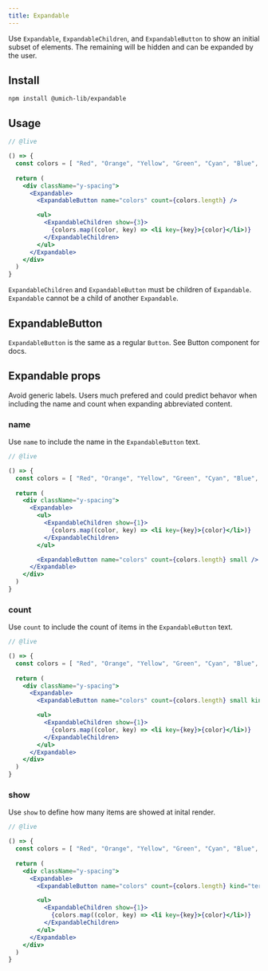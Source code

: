 ```yaml
---
title: Expandable
---
```


<lede>Use `Expandable`, `ExpandableChildren`, and `ExpandableButton` to show an initial subset of elements. The remaining will be hidden and can be expanded by the user.</lede>

## Install

```
npm install @umich-lib/expandable
```

## Usage

```jsx
// @live

() => {
  const colors = [ "Red", "Orange", "Yellow", "Green", "Cyan", "Blue", "Indigo", "Violet", "Purple", "Magenta", "Pink", "Brown", "White", "Gray", "Black"]
  
  return (
    <div className="y-spacing">
      <Expandable>
        <ExpandableButton name="colors" count={colors.length} />

        <ul>
          <ExpandableChildren show={3}>
            {colors.map((color, key) => <li key={key}>{color}</li>)}
          </ExpandableChildren>
        </ul>
      </Expandable>
    </div>
  )
}
```

`ExpandableChildren` and `ExpandableButton` must be children of `Expandable`. `Expandable` cannot be a child of another `Expandable`.

## ExpandableButton

`ExpandableButton` is the same as a regular `Button`. See <gatsby-link to="/components/button">Button component</gatsby-link> for docs.

## Expandable props

<div>
  <research-insight>
    Avoid generic labels. Users much prefered and could predict behavor when including the name and count when expanding abbreviated content.
  </research-insight>
</div>

### name

Use `name` to include the name in the `ExpandableButton` text.

```jsx
// @live

() => {
  const colors = [ "Red", "Orange", "Yellow", "Green", "Cyan", "Blue", "Indigo", "Violet", "Purple", "Magenta", "Pink", "Brown", "White", "Gray", "Black"]
  
  return (
    <div className="y-spacing">
      <Expandable>
        <ul>
          <ExpandableChildren show={1}>
            {colors.map((color, key) => <li key={key}>{color}</li>)}
          </ExpandableChildren>
        </ul>

        <ExpandableButton name="colors" count={colors.length} small />
      </Expandable>
    </div>
  )
}
```

### count

Use `count` to include the count of items in the `ExpandableButton` text.

```jsx
// @live

() => {
  const colors = [ "Red", "Orange", "Yellow", "Green", "Cyan", "Blue", "Indigo", "Violet", "Purple", "Magenta", "Pink", "Brown", "White", "Gray", "Black"]
  
  return (
    <div className="y-spacing">
      <Expandable>
        <ExpandableButton name="colors" count={colors.length} small kind="secondary" />

        <ul>
          <ExpandableChildren show={1}>
            {colors.map((color, key) => <li key={key}>{color}</li>)}
          </ExpandableChildren>
        </ul>
      </Expandable>
    </div>
  )
}
```

### show

Use `show` to define how many items are showed at inital render.

```jsx
// @live

() => {
  const colors = [ "Red", "Orange", "Yellow", "Green", "Cyan", "Blue", "Indigo", "Violet", "Purple", "Magenta", "Pink", "Brown", "White", "Gray", "Black"]
  
  return (
    <div className="y-spacing">
      <Expandable>
        <ExpandableButton name="colors" count={colors.length} kind="tertiary" />

        <ul>
          <ExpandableChildren show={1}>
            {colors.map((color, key) => <li key={key}>{color}</li>)}
          </ExpandableChildren>
        </ul>
      </Expandable>
    </div>
  )
}
```